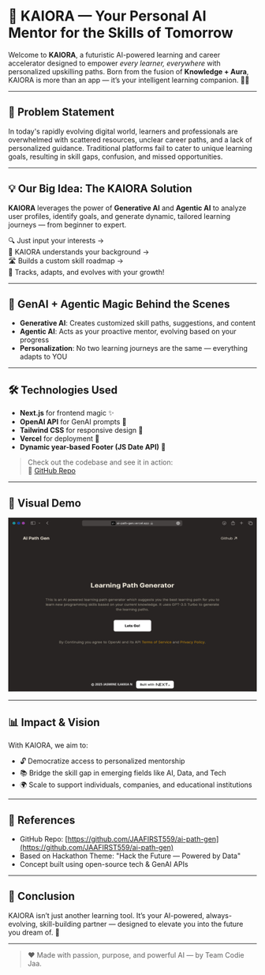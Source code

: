 # 🌟 KAIORA — Your Personal AI Mentor for the Skills of Tomorrow

Welcome to **KAIORA**, a futuristic AI-powered learning and career accelerator designed to empower *every learner, everywhere* with personalized upskilling paths. Born from the fusion of **Knowledge + Aura**, KAIORA is more than an app — it’s your intelligent learning companion. 🤖💡

---

## 🚩 Problem Statement

In today's rapidly evolving digital world, learners and professionals are overwhelmed with scattered resources, unclear career paths, and a lack of personalized guidance. Traditional platforms fail to cater to unique learning goals, resulting in skill gaps, confusion, and missed opportunities.

---

## 💡 Our Big Idea: The KAIORA Solution

**KAIORA** leverages the power of **Generative AI** and **Agentic AI** to analyze user profiles, identify goals, and generate dynamic, tailored learning journeys — from beginner to expert.

🔍 Just input your interests →  
🧠 KAIORA understands your background →  
🛣️ Builds a custom skill roadmap →  
🚀 Tracks, adapts, and evolves with your growth!

---

## 🧠 GenAI + Agentic Magic Behind the Scenes

- **Generative AI**: Creates customized skill paths, suggestions, and content
- **Agentic AI**: Acts as your proactive mentor, evolving based on your progress
- **Personalization**: No two learning journeys are the same — everything adapts to YOU

---

## 🛠️ Technologies Used

- **Next.js** for frontend magic ✨
- **OpenAI API** for GenAI prompts 💬
- **Tailwind CSS** for responsive design 🎨
- **Vercel** for deployment 🚀
- **Dynamic year-based Footer (JS Date API)** 📆

> Check out the codebase and see it in action:  
> 🔗 [GitHub Repo](https://github.com/JAAFIRST559/ai-path-gen)

---

## 📸 Visual Demo

![Skill Path Generator](/Generator-modified.png)

---

## 📊 Impact & Vision

With KAIORA, we aim to:

- 🔓 Democratize access to personalized mentorship
- 📚 Bridge the skill gap in emerging fields like AI, Data, and Tech
- 🌍 Scale to support individuals, companies, and educational institutions

---

## 📎 References

- GitHub Repo: [https://github.com/JAAFIRST559/ai-path-gen](https://github.com/JAAFIRST559/ai-path-gen)  
- Based on Hackathon Theme: "Hack the Future — Powered by Data"  
- Concept built using open-source tech & GenAI APIs

---

## 🏁 Conclusion

KAIORA isn’t just another learning tool. It’s your AI-powered, always-evolving, skill-building partner — designed to elevate you into the future you dream of. 🌠

---

> ❤️ Made with passion, purpose, and powerful AI — by Team Codie Jaa.

